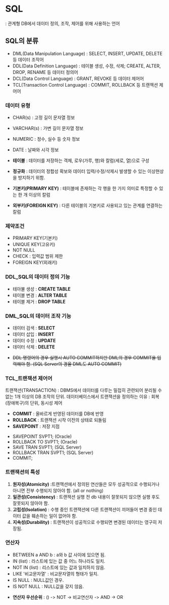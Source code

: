 # SQL
: 관계형 DB에서 데이터 정의, 조작, 제어를 위해 사용하는 언어

## SQL의 분류
- DML(Data Manipulation Language) : SELECT, INSERT, UPDATE, DELETE 등 데이터 조작어
- DDL(Data Definition Language) : 테이블 생성, 수정, 삭제; CREATE, ALTER, DROP, RENAME 등 데이터 정의어
- DCL(Data Control Language) : GRANT, REVOKE 등 데이터 제어어
- TCL(Transaction Control Language) : COMMIT, ROLLBACK 등 트랜잭션 제어어

### 데이터 유형
- CHAR(s) : 고정 길이 문자열 정보
- VARCHAR(s) : 가변 길이 문자열 정보
- NUMERIC : 정수, 실수 등 숫자 정보
- DATE : 날짜와 시각 정보

- **테이블** : 데이터를 저장하는 객체, 로우(가루, 행)와 칼럼(세로, 열)으로 구성
- **정규화** : 데이터의 정합성 확보와 데이터 입력/수정/삭제시 발생할 수 있는 이상현상을 방지하기 위함.
- **기본키(PRIMARY KEY)** : 테이블에 존재하는 각 행을 한 가지 의미로 특정할 수 있는 한 개 이상의 칼럼
- **외부키(FOREIGN KEY)** : 다른 테이블의 기본키로 사용되고 있는 관계를 연결하는 칼럼


### 제약조건
- PRIMARY KEY(기본키)
- UNIQUE KEY(고유키)
- NOT NULL
- CHECK : 입력값 범위 제한
- FOREIGN KEY(외래키)

### DDL_SQL의 데이터 정의 기능
- 테아불 생성 : **CREATE TABLE**
- 테이블 변경 : **ALTER TABLE**
- 테이블 제거 : **DROP TABLE**

### DML_SQL의 데이터 조작 기능
- 데이터 검색 : **SELECT**
- 데이터 삽입 : **INSERT**
- 데이터 수정 : **UPDATE**
- 데이터 삭제 : **DELETE**
* ~~DDL 명령어의 경우 실행시 AUTO COMMIT하지만 DML의 경우 COMMIT을 입력해야 함. (SQL Server의 경울 DML도 AUTO COMMIT)~~

### TCL_트랜잭션 제어어
트랜잭션(TRANSACTION) : DBMS에서 데이터를 다루는 밀접히 관련되어 분리될 수 없는 1개 이상의 DB 조작의 단위.
데이터베이스에서 트랜잭션을 정의하는 이유 : 회복(장애복구)의 단위, 동시성 제어
- **COMMIT** : 올바르게 반영된 데이터를 DB에 반영
- **ROLLBACK** : 트랜잭션 시작 이전의 상태로 되돌림
- **SAVEPOINT** : 저장 지점

* SAVEPOINT SVPT1; (Oracle)
* ROLLBACK TO SVPT1; (Oracle)
* SAVE TRAN SVPT1; (SQL Server)
* ROLLBACK TRAN SVPT1; (SQL Server)
* COMMIT;

### 트랜잭션의 특성
1. **원자성(Atomicity)** :트랜잭션에서 정의된 연산들은 모두 성공적으로 수행되거나 아니면 전부 수행되지 않아야 함. (all or nothing)
2. **일관성(Consistency)** : 트랜잭션 실행 전 db 내용이 잘못되지 않으면 실행 후도 잘못되지 않아야 함.
3. **고립성(Isolation)** : 수행 중인 트랜잭션에 다른 트랜잭션이 끼어들어 변경 중인 데이터 값을 훼손하는 일이 없어야 함.
4. **지속성(Durability)** : 트랜잭션이 성공적으로 수행되면 변경된 데이터는 영구히 저장됨.

### 연산자
- BETWEEN a AND b : a와 b 값 사이에 있으면 됨.
- IN (list) : 라스트에 있는 값 중 어느 하나라도 일치.
- NOT IN (list) : 리스트에 있는 값과 일치하지 않음.
- LIKE '비교문자열' : 비교문자열의 형태가 일치.
- IS NULL : NULL값인 경우.
- IS NOT NULL : NULL값을 갖지 않음.

* **연산자 우선순위** : () -> NOT -> 비교연산자 -> AND -> OR


